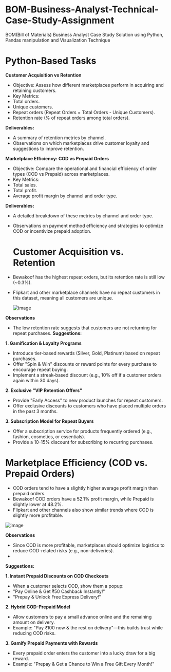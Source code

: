 # BOM-Business-Analyst-Technical-Case-Study-Assignment
BOM(Bill of Materials) Business Analyst Case Study Solution using Python, Pandas manipulation and Visualization Technique
# Python-Based Tasks
**Customer Acquisition vs Retention**

- Objective: Assess how different marketplaces perform in acquiring and retaining customers.
- Key Metrics:
- Total orders.
- Unique customers.
- Repeat orders (Repeat Orders = Total Orders - Unique Customers).
- Retention rate (% of repeat orders among total orders).
  
**Deliverables:**

- A summary of retention metrics by channel.
- Observations on which marketplaces drive customer loyalty and suggestions to improve retention.

**Marketplace Efficiency: COD vs Prepaid Orders**

- Objective: Compare the operational and financial efficiency of order types (COD vs Prepaid) across marketplaces.
- Key Metrics:
- Total sales.
- Total profit.
- Average profit margin by channel and order type.
  
**Deliverables:**
- A detailed breakdown of these metrics by channel and order type.
- Observations on payment method efficiency and strategies to optimize COD or incentivize prepaid adoption.


  # **Customer Acquisition vs. Retention**
  
- Bewakoof has the highest repeat orders, but its retention rate is still low (~0.3%).
- Flipkart and other marketplace channels have no repeat customers in this dataset, meaning all customers are unique.

  ![image](https://github.com/user-attachments/assets/b06e0280-dbf6-45c2-a66d-41bf45b9452d)


**Observations**

- The low retention rate suggests that customers are not returning for repeat purchases.
 **Suggestions:**
  
**1. Gamification & Loyalty Programs**

- Introduce tier-based rewards (Silver, Gold, Platinum) based on repeat purchases.
- Offer "Spin & Win" discounts or reward points for every purchase to encourage repeat buying.
- Implement a streak-based discount (e.g., 10% off if a customer orders again within 30 days).

**2. Exclusive "VIP Retention Offers"**

- Provide "Early Access" to new product launches for repeat customers.
- Offer exclusive discounts to customers who have placed multiple orders in the past 3 months.

**3. Subscription Model for Repeat Buyers**

- Offer a subscription service for products frequently ordered (e.g., fashion, cosmetics, or essentials).
- Provide a 10-15% discount for subscribing to recurring purchases.

# **Marketplace Efficiency (COD vs. Prepaid Orders)**
- COD orders tend to have a slightly higher average profit margin than prepaid orders.
- Bewakoof COD orders have a 52.1% profit margin, while Prepaid is slightly lower at 48.2%.
- Flipkart and other channels also show similar trends where COD is slightly more profitable.

![image](https://github.com/user-attachments/assets/266f9082-1d33-4034-a2a7-c2c1643a5d73)


**Observations**

- Since COD is more profitable, marketplaces should optimize logistics to reduce COD-related risks (e.g., non-deliveries).
- 
**Suggestions:**
  
**1. Instant Prepaid Discounts on COD Checkouts**

- When a customer selects COD, show them a popup:
- "Pay Online & Get ₹50 Cashback Instantly!"
- "Prepay & Unlock Free Express Delivery!"

**2. Hybrid COD-Prepaid Model**

- Allow customers to pay a small advance online and the remaining amount on delivery.
- Example: "Pay ₹100 now & the rest on delivery"—this builds trust while reducing COD risks.

**3. Gamify Prepaid Payments with Rewards**

- Every prepaid order enters the customer into a lucky draw for a big reward.
- Example: "Prepay & Get a Chance to Win a Free Gift Every Month!"
